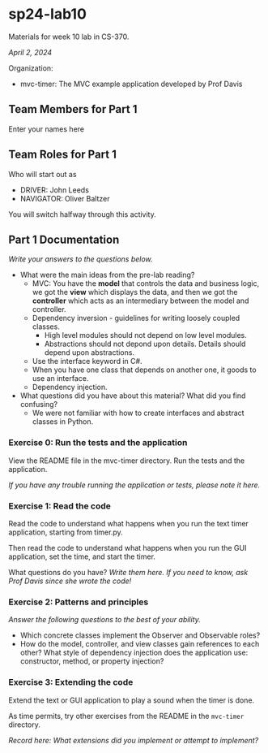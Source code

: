 # sp24-lab10
Materials for week 10 lab in CS-370.

_April 2, 2024_

Organization:
* mvc-timer: The MVC example application developed by Prof Davis

## Team Members for Part 1
Enter your names here

## Team Roles for Part 1
Who will start out as
* DRIVER: John Leeds
* NAVIGATOR: Oliver Baltzer

You will switch halfway through this activity.

## Part 1 Documentation

_Write your answers to the questions below._

* What were the main ideas from the pre-lab reading?
    * MVC: You have the **model** that controls the data and business logic, we got the **view** which displays the data, and then we got the **controller** which acts as an intermediary between the model and controller.
    * Dependency inversion - guidelines for writing loosely coupled classes.
        * High level modules should not depend on low level modules.
        * Abstractions should not depond upon details. Details should depend upon abstractions.
    * Use the interface keyword in C#.
    * When you have one class that depends on another one, it goods to use an interface.
    * Dependency injection.
* What questions did you have about this material? What did you find confusing?
    * We were not familiar with how to create interfaces and abstract classes in Python.

### Exercise 0: Run the tests and the application
View the README file in the mvc-timer directory. Run the tests and the application.

_If you have any trouble running the application or tests, please note it here._

### Exercise 1: Read the code
Read the code to understand what happens when you run the text timer application, starting from timer.py. 

Then read the code to understand what happens when you run the GUI application, set the time, and start the timer.

What questions do you have? _Write them here. If you need to know, ask Prof Davis since she wrote the code!_

### Exercise 2: Patterns and principles
_Answer the following questions to the best of your ability._
* Which concrete classes implement the Observer and Observable roles?
* How do the model, controller, and view classes gain references to each other? What style of dependency injection does the application use: constructor, method, or property injection?

### Exercise 3: Extending the code
Extend the text or GUI application to play a sound when the timer is done.

As time permits, try other exercises from the README in the `mvc-timer` directory.

_Record here: What extensions did you implement or attempt to implement?_
